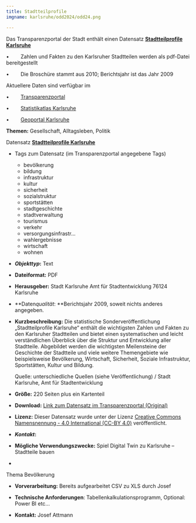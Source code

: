 ```yaml
---
title: Stadtteilprofile
imgname: karlsruhe/odd2024/odd24.png

---
```


Das Transparenzportal der Stadt enthält einen Datensatz [**Stadtteilprofile Karlsruhe**](https://transparenz.karlsruhe.de/dataset/stadtteilprofile)

•        Zahlen und Fakten zu den Karlsruher Stadtteilen werden als pdf-Datei bereitgestellt

•        Die Broschüre stammt aus 2010; Berichtsjahr ist das Jahr 2009

Aktuellere Daten sind verfügbar im

•        [Transparenzportal](https://transparenz.karlsruhe.de/dataset/armutsbekaempfung/resource/1640cee3-9b02-4cb5-a33f-f5e91503982e)

•        [Statistikatlas Karlsruhe](https://web4.karlsruhe.de/Stadtentwicklung/statistik/atlas/)

•        [Geoportal Karlsruhe](https://www.karlsruhe.de/mobilitaet-stadtbild/bauen-und-immobilien/geoportal-karlsruhe)

  
**Themen:** Gesellschaft, Alltagsleben, Politik

Datensatz [**Stadtteilprofile Karlsruhe**](https://transparenz.karlsruhe.de/dataset/stadtteilprofile)

- Tags zum Datensatz (im Transparenzportal angegebene Tags)
  - bevölkerung      
  - bildung 
  - infrastruktur      
  - kultur 
  - sicherheit      
  - sozialstruktur      
  - sportstätten      
  - stadtgeschichte      
  - stadtverwaltung      
  - tourismus      
  - verkehr 
  - versorgungsinfrastr...      
  - wahlergebnisse      
  - wirtschaft  
  - wohnen 


- ***Objekttyp*:** Text
- **Dateiformat:** PDF
- **Herausgeber:** Stadt Karlsruhe
  Amt für Stadtentwicklung
  76124 Karlsruhe
- **Daten*qualität*: **Berichtsjahr 2009, soweit nichts anderes angegeben.
- **Kurzbeschreibung:** Die statistische Sonderveröffentlichung „Stadtteilprofile  Karlsruhe“ enthält die wichtigsten Zahlen und Fakten zu den Karlsruher  Stadtteilen und bietet einen systematischen und leicht verständlichen  Überblick über die Struktur und Entwicklung aller Stadtteile. Abgebildet  werden die wichtigsten Meilensteine der Geschichte der Stadtteile und  viele weitere Themengebiete wie beispielsweise Bevölkerung, Wirtschaft,  Sicherheit, Soziale Infrastruktur, Sportstätten, Kultur und Bildung.

  Quelle: unterschiedliche Quellen (siehe Veröffentlichung) / Stadt Karlsruhe, Amt für Stadtentwicklung
- **Größe:** 220 Seiten plus ein Kartenteil
- **Download:** [Link zum Datensatz im Transparenzportal (Original)](https://transparenz.karlsruhe.de/dataset/stadtteilprofile)
- **Lizenz:** Dieser Datensatz wurde unter der Lizenz [Creative Commons Namensnennung - 4.0 International (CC-BY 4.0)](http://creativecommons.org/licenses/by/4.0/) veröffentlicht.
- ***Kontakt*:** 
- **Mögliche Verwendungszwecke:** Spiel Digital Twin zu Karlsruhe – Stadtteile bauen
- 

Thema Bevölkerung

- **Vorverarbeitung:** Bereits aufgearbeitet CSV zu XLS durch Josef
- **Technische Anforderungen**: Tabellenkalkulationsprogramm, Optional: Power BI etc...


- **Kontakt:** Josef Attmann

